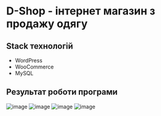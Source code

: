 # D-Shop - інтернет магазин з продажу одягу

## Stack технологій
- WordPress
- WooCommerce
- MySQL

## Результат роботи програми

![image](https://github.com/danilkass/Dshop-wordprees/assets/111860815/55a434f2-b6ba-4746-8e99-7729d530a224)
![image](https://github.com/danilkass/Dshop-wordprees/assets/111860815/52c2c852-0f7f-43c5-9dc3-9e5422897c62)
![image](https://github.com/danilkass/Dshop-wordprees/assets/111860815/0190c97d-c752-48a2-850c-a110b1ee4623)
![image](https://github.com/danilkass/Dshop-wordprees/assets/111860815/8f2c075f-ba37-437a-b74c-e7c23e607d51)
